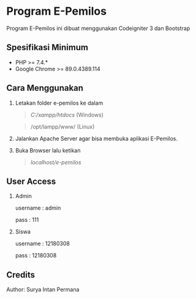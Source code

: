 # Program E-Pemilos

Program E-Pemilos ini dibuat menggunakan Codeigniter 3 dan Bootstrap

## Spesifikasi Minimum

- PHP >= 7.4.\*
- Google Chrome >= 89.0.4389.114

## Cara Menggunakan

1. Letakan folder e-pemilos ke dalam

   > _C:/xampp/htdocs_ (Windows)

   > /opt/lampp/www/ (Linux)

2. Jalankan Apache Server agar bisa membuka aplikasi E-Pemilos.
3. Buka Browser lalu ketikan
   > _localhost/e-pemilos_

## User Access

1. Admin

   username : admin

   pass : 111

2. Siswa

   username : 12180308

   pass : 12180308

## Credits

Author: Surya Intan Permana
